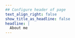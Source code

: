 ```yaml
---
## Configure header of page
text_align_right: false
show_title_as_headline: false
headline: |
  About me
---
```


<!-- this is a subheadline -->
